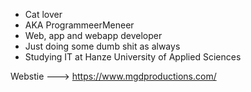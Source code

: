 - Cat lover 
- AKA ProgrammeerMeneer
- Web, app and webapp developer
- Just doing some dumb shit as always
- Studying IT at Hanze University of Applied Sciences

Webstie ---> https://www.mgdproductions.com/
